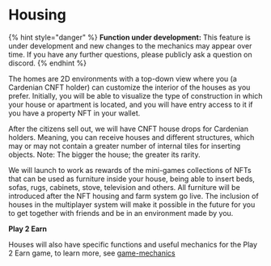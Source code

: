 # Housing

{% hint style="danger" %}
**Function under development:** This feature is under development and new changes to the mechanics may appear over time. If you have any further questions, please publicly ask a question on discord.
{% endhint %}

The homes are 2D environments with a top-down view where you (a Cardenian CNFT holder) can customize the interior of the houses as you prefer. Initially, you will be able to visualize the type of construction in which your house or apartment is located, and you will have entry access to it if you have a property NFT in your wallet.

After the citizens sell out, we will have CNFT house drops for Cardenian holders. Meaning, you can receive houses and different structures, which may or may not contain a greater number of internal tiles for inserting objects. Note: The bigger the house; the greater its rarity.

We will launch to work as rewards of the mini-games collections of NFTs that can be used as furniture inside your house, being able to insert beds, sofas, rugs, cabinets, stove, television and others. All furniture will be introduced after the NFT housing and farm system go live. The inclusion of houses in the multiplayer system will make it possible in the future for you to get together with friends and be in an environment made by you.

**Play 2 Earn**

Houses will also have specific functions and useful mechanics for the Play 2 Earn game, to learn more, see [game-mechanics](../../play-2-earn/game-mechanics/ "mention")
